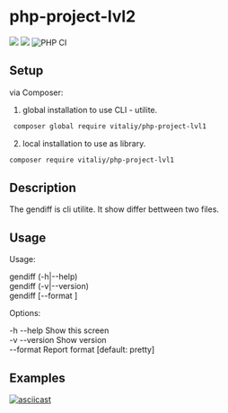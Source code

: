 # php-project-lvl2
<a href="https://codeclimate.com/github/kudrvet/php-project-lvl2/maintainability"><img src="https://api.codeclimate.com/v1/badges/699710253060f1868b7f/maintainability" /></a> <a href="https://codeclimate.com/github/kudrvet/php-project-lvl2/test_coverage"><img src="https://api.codeclimate.com/v1/badges/699710253060f1868b7f/test_coverage" /></a> ![PHP CI](https://github.com/kudrvet/php-project-lvl2/workflows/PHP%20CI/badge.svg?branch=master)
## Setup
via Composer:
1. global installation to use CLI - utilite.

```sh
 composer global require vitaliy/php-project-lvl1
 ```
 2. local installation to use as library.
 ```sh
 composer require vitaliy/php-project-lvl1
 ```
## Description

The gendiff is cli utilite. It show differ bettween two files.

 ## Usage
 
Usage:

   gendiff (-h|--help)  
   gendiff (-v|--version)  
   gendiff [--format <fmt>] <firstFile> <secondFile>

Options:

  -h --help                     Show this screen  
  -v --version                  Show version  
  --format <fmt>                Report format [default: pretty]  
  
  ## Examples
  
  [![asciicast](https://asciinema.org/a/7j0n8OcZsSfP3GIcHuVNyhgFe.svg)](https://asciinema.org/a/7j0n8OcZsSfP3GIcHuVNyhgFe)
  
  
